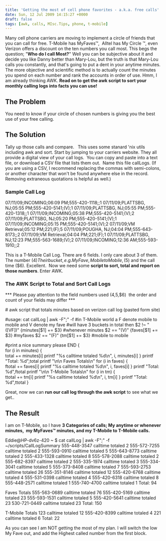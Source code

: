 ```yaml
---
title: 'Getting the most of cell phone favorites - a.k.a. free calls'
date: Sun, 12 Jul 2009 14:15:27 +0000
draft: false
tags: [awk, calls, MIsc.Tips, phone, t-mobile]
---
```


Many cell phone carriers are moving to implement a circle of friends that you can call for free. T-Mobile has MyFaves™,  Alltel has My Circle ™, even Verizon offers a discount on the ten numbers you call most. This begs the question; "**Who do I call Most?**" Well you can be subjective about it and decide you like Danny better than Mary-Lou, but the truth is that Mary-Lou calls you constantly, and that's going to put a dent in your anytime minutes. The more objective and scientific method is to actually count the minutes you spend on each number and rank the accounts in order of use. Hmm, I am already thinking AWK. **Read on to get the awk script to sort your monthly calling logs into facts you can use!**

The Problem
-----------

You need to know if your circle of chosen numbers is giving you the best use of your free calling.

The Solution
------------

Tally up those calls and compare.   This uses some stanard 'nix utils including awk and sort. Start by jumping to your carriers website. They all  provide a digital view of your call logs.  You can copy and paste into a text file, or download a CSV file that lists them out.  Name this file callLogs. (If you are using a CSV, I recommend replacing the commas with semi-colons, or another character that won't be found anywhere else in the record. Removing extraneous quotations is helpful as well.)

### Sample Call Log

07/11/09;INCOMING;06:09 PM;555-420-1118;;1
07/11/09;PLATTSBG, NJ;05:55 PM;555-420-5141;(V);1
07/11/09;PLATTSBG, NJ;05:55 PM;555-420-1318;;1
07/11/09;INCOMING;05:38 PM;555-420-5141;(V);2
07/11/09;PLATTSBG, NJ;05:20 PM;555-420-5141;(V);1
07/11/09;INCOMING;05:15 PM;555-420-5141;(V);2
07/11/09;VM Retrieval;05:12 PM;221;(F);5
07/11/09;POUGHA, NJ;04:04 PM;555-643-8173;;2
07/11/09;VM Retrieval;04:04 PM;221;(F);1
07/11/09;PLATTSBG, NJ;12:23 PM;555-563-1689;(V);2
07/11/09;INCOMING;12:36 AM;555-593-1910;;2

This is a T-Mobile Call Log. There are 6 fields. I only care about 3 of them. The number ($4) Their bucket, e.g. MyFave, Mobile to Mobile, ($5) and the call time ($6). Excellent.  Now we need some **script to sort, total and report on those numbers**. Enter AWK.

### The AWK Script to Total and Sort Call Logs

\*\*\* Please pay attention to the field numbers used ($4,$5,$6)  the order and count of your fields may differ ***

\# awk script that totals minutes based on verizon call log (pasted form site)

#usage: cat callLog | awk -F";" -f #in T-Mobile world a F denote mobile to mobile and V denote my fave
#will have 3 buckets in total then
$2 !~ "(\[VF\])" {minutes\[$1\] += $3}  #whenever minutes
$2 == "(V)" {faves\[$1\] += $3} #myfaves
$2 == "(F)" {tm\[$1\] += $3} #mobile to mobile

#print a nice summary please
END {		
		for (i in minutes)
		{			
			 total += minutes\[i\]
			printf "%s calltime totaled %d\\n", i, minutes\[i\]
		}
		printf "Total: %d",total
		printf "\\n\\n Faves Totals\\n"
		for (i in faves)
		{			
			 ftotal += faves\[i\]
			printf "%s calltime totaled %d\\n", i, faves\[i\]
		}
		printf "Total: %d",ftotal
		printf "\\n\\n T-Mobile Totals\\n"
		for (i in tm)
		{			
			 ttotal += tm\[i\]
			printf "%s calltime totaled %d\\n", i, tm\[i\]
		}
		printf "Total: %d",ttotal
	} 

Great, now we can **run our call log through the awk script** to see what we get..

The Result
----------

I am on T-Mobile, so I have **3 Categories of calls; My anytime or whenever minutes,  my MyFaves™ minutes, and my T-Mobile to T-Mobile calls.**

Eddie@HP-dv6z-420 ~
$ cat callLog | awk -F";" -f ~/scripts/CallLogSummary
555-448-3547 calltime totaled 2
555-572-7255 calltime totaled 2
555-593-0910 calltime totaled 5
555-643-8773 calltime totaled 2
555-433-1328 calltime totaled 8
555-578-2088 calltime totaled 2
555-682-8397 calltime totaled 2
555-335-1974 calltime totaled 3
555-334-3041 calltime totaled 5
555-373-8408 calltime totaled 7
555-593-2753 calltime totaled 26
555-351-8146 calltime totaled 12
555-420-6768 calltime totaled 4
555-531-0398 calltime totaled 4
555-420-6318 calltime totaled 8
555-448-2571 calltime totaled 1
555-740-4700 calltime totaled 1
Total: 94

 Faves Totals
555-563-0689 calltime totaled 76
555-420-5169 calltime totaled 23
555-593-1531 calltime totaled 5
555-420-5641 calltime totaled 23
530-721-0449 calltime totaled 23
Total: 150

 T-Mobile Totals
123 calltime totaled 12
555-420-8399 calltime totaled 4
221 calltime totaled 6
Total: 22

As you can see I am NOT getting the most of my plan. I will switch the low My Fave out, and add the Highest called number from the first block.